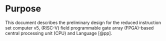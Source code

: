 # Purpose

<!-- Not sure if we need to add any more to this. -->

This document describes the preliminary design for the reduced instruction set computer v5, (RISC-V) field programmable
gate array (FPGA)-based central processing unit (CPU) and Language [@pp].
